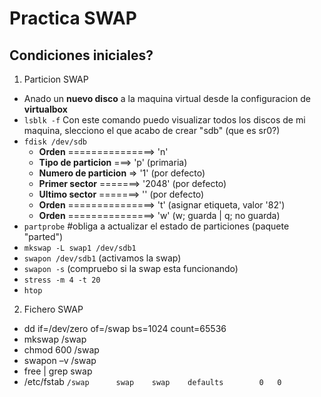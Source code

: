# Practica SWAP
## Condiciones iniciales?
1. Particion SWAP

* Anado un **nuevo disco** a la maquina virtual desde la configuracion de **virtualbox**
* `lsblk -f` Con este comando puedo visualizar todos los discos de mi maquina, slecciono el que acabo de crear "sdb" (que es sr0?)
* `fdisk /dev/sdb`
	* **Orden** ===============> 'n'
	* **Tipo de particion** ===> 'p' (primaria)
	* **Numero de particion** => '1' (por defecto)
	* **Primer sector** =======> '2048' (por defecto)
	* **Ultimo sector** =======> '' (por defecto)
	* **Orden** ===============> 't' (asignar etiqueta, valor '82')
	* **Orden** ===============> 'w' (w; guarda | q; no guarda)
* `partprobe` #obliga a actualizar el estado de particiones (paquete "parted")
* `mkswap -L swap1 /dev/sdb1`
* `swapon /dev/sdb1` (activamos la swap)
* `swapon -s` (compruebo si la swap esta funcionando)
* `stress -m 4 -t 20` 
* `htop`

2. Fichero SWAP
* dd if=/dev/zero of=/swap bs=1024 count=65536
* mkswap /swap
* chmod 600 /swap
* swapon –v /swap
* free | grep swap
* /etc/fstab
	`/swap		swap	swap	defaults		0	0`